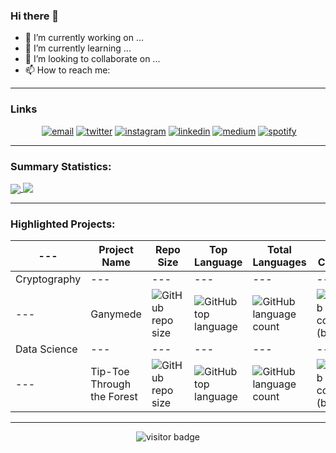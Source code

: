 ### Hi there 👋

- 🔭 I’m currently working on ...
- 🌱 I’m currently learning ...
- 👯 I’m looking to collaborate on ...
- 📫 How to reach me: <a href="https://github.com/v-ca/github-readme-stats"></a>

---

### Links

<p align="center">
  <a href=""><img src="https://img.icons8.com/fluent/96/000000/domain.png" alt=""/></a>
  <a href="mailto:rvcaldw1@asu.edu"><img src="https://img.icons8.com/color/96/000000/gmail.png" alt="email"/></a>
  <a href="https://twitter.com/_v_ca"><img src="https://img.icons8.com/color/96/000000/twitter-squared.png" alt="twitter"/></a>
  <a href="https://www.instagram.com/artofvincentcaldwell"><img src="https://img.icons8.com/color/96/000000/instagram-new.png" alt="instagram"/></a>
  <a href="https://www.linkedin.com/in/project"><img src="https://img.icons8.com/color/96/000000/linkedin.png" alt="linkedin"/></a>
  <a href="https://medium.com/@v-ca"><img src="https://img.icons8.com/color/96/000000/medium-logo.png" alt="medium"/></a>
  <a href="https://open.spotify.com/playlist/4Hqx3kq2YeNFFBb1tQM5bh?si=lD_tSVWkTT6BFil69BFE4A"><img src="https://img.icons8.com/color/96/000000/spotify--v1.png" alt="spotify"/></a>

---
### **Summary Statistics:**
<a href="https://github.com/v-ca/github-readme-stats">
  <img align="center" src="https://github-readme-stats.vercel.app/api?username=v-ca&count_private=true&show_icons=true&include_all_commits=true&custom_title=GitHub Statistics&theme=tokyonight" />
</a>
<a href="https://github-readme-stats.vercel.app/api/top-langs/?username=v-ca">
  <img align="top" src="https://github-readme-stats.vercel.app/api/top-langs/?username=v-ca&count_private=true&show_icons=true&include_all_commits&custom_title=Repository Content&layout=compact&theme=tokyonight" />
</a>

---
### **Highlighted Projects:**
 ---  | Project Name | Repo Size | Top Language | Total Languages | Last Commit
------|------|------|------|-------|--------
 Cryptography | --- | --- | --- | --- | ---
  --- | Ganymede | ![GitHub repo size](https://img.shields.io/github/repo-size/v-ca/Ganymede) | ![GitHub top language](https://img.shields.io/github/languages/top/v-ca/Ganymede) | ![GitHub language count](https://img.shields.io/github/languages/count/v-ca/Ganymede) | ![GitHub last commit (branch)](https://img.shields.io/github/last-commit/v-ca/Ganymede/master)
 Data Science | --- | --- | --- | --- | ---
 --- | Tip-Toe Through the Forest | ![GitHub repo size](https://img.shields.io/github/repo-size/v-ca/Ganymede) | ![GitHub top language](https://img.shields.io/github/languages/top/v-ca/Ganymede) | ![GitHub language count](https://img.shields.io/github/languages/count/v-ca/Ganymede) | ![GitHub last commit (branch)](https://img.shields.io/github/last-commit/v-ca/Ganymede/master) 
 
---
<p  align="center">
  <img src="https://visitor-badge.glitch.me/badge?page_id=v-ca" alt="visitor badge"/>
</p>
